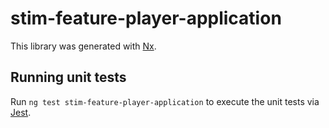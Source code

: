 # stim-feature-player-application

This library was generated with [Nx](https://nx.dev).

## Running unit tests

Run `ng test stim-feature-player-application` to execute the unit tests via [Jest](https://jestjs.io).
